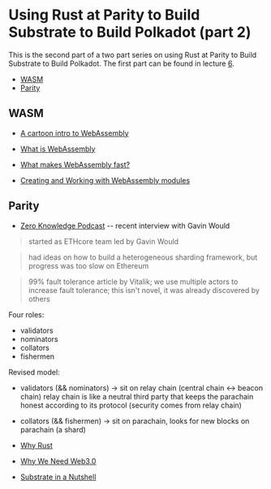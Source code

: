 # Using Rust at Parity to Build Substrate to Build Polkadot (part 2)

This is the second part of a two part series on using Rust at Parity to Build Substrate to Build Polkadot. The first part can be found in lecture [6](../6/lecture.md).

* [WASM](#wasm)
* [Parity](#parity)

## WASM <a name ="wasm"></a>

* [A cartoon intro to WebAssembly](https://hacks.mozilla.org/2017/02/a-cartoon-intro-to-webassembly/)
* [What is WebAssembly](https://developer.mozilla.org/en-US/docs/Learn)

* [What makes WebAssembly fast?](https://hacks.mozilla.org/2017/02/what-makes-webassembly-fast/)
* [Creating and Working with WebAssembly modules](https://hacks.mozilla.org/2017/02/creating-and-working-with-webassembly-modules/)

## Parity <a name="parity"><a/>

* [Zero Knowledge Podcast](https://www.zeroknowledge.fm/46) -- recent interview with Gavin Would

> started as ETHcore team led by Gavin Would

> had ideas on how to build a heterogeneous sharding framework, but progress was too slow on Ethereum

> 99% fault tolerance article by Vitalik; we use multiple actors to increase fault tolerance; this isn't novel, it was already discovered by others

Four roles:
* validators
* nominators
* collators
* fishermen

Revised model:
* validators (&& nominators)
    -> sit on relay chain (central chain <-> beacon chain)
relay chain is like a neutral third party that keeps the parachain honest according to its protocol (security comes from relay chain)
* collators (&& fishermen)
    -> sit on parachain, looks for new blocks on parachain (a shard)

* [Why Rust](https://medium.com/paritytech/why-rust-846fd3320d3f)
* [Why We Need Web3.0](https://medium.com/@gavofyork/why-we-need-web-3-0-5da4f2bf95abs)
* [Substrate in a Nutshell](https://www.parity.io/substrate-in-a-nutshell/)